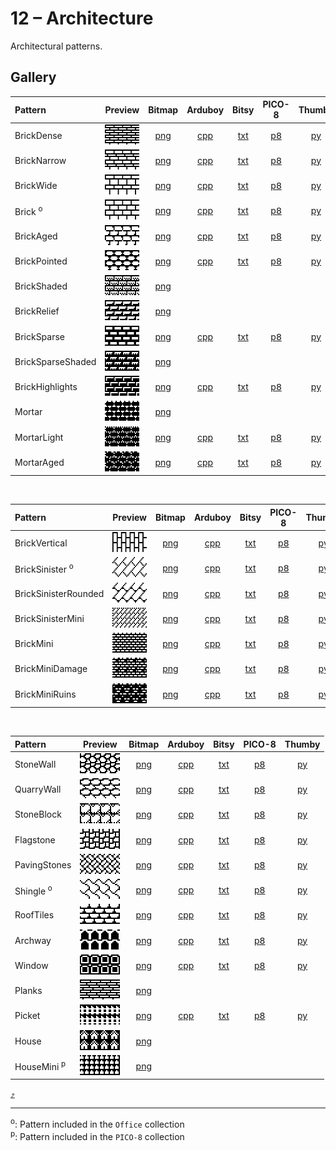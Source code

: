 # 12 – Architecture

Architectural patterns.

## Gallery

| Pattern | Preview | Bitmap | Arduboy | Bitsy | PICO-8 | Thumby |
| :------ | :-----: | :----: | :-----: | :---: | :----: | :----: |
| BrickDense | <img width="64" height="32" src="../docs/art/BrickDense.png" alt=""> | [png](png/BrickDense.png) | [cpp](Architecture.h#L25-L36) | [txt](Architecture.bitsy.txt#L16-L25) | [p𝟪](architecture.p8.lua#L21-L33) | [py](Architecture.thumby.py#L18-L29) |
| BrickNarrow | <img width="64" height="32" src="../docs/art/BrickNarrow.png" alt=""> | [png](png/BrickNarrow.png) | [cpp](Architecture.h#L38-L49) | [txt](Architecture.bitsy.txt#L27-L36) | [p𝟪](architecture.p8.lua#L35-L47) | [py](Architecture.thumby.py#L31-L42) |
| BrickWide | <img width="64" height="32" src="../docs/art/BrickWide.png" alt=""> | [png](png/BrickWide.png) | [cpp](Architecture.h#L51-L62) | [txt](Architecture.bitsy.txt#L38-L47) | [p𝟪](architecture.p8.lua#L49-L61) | [py](Architecture.thumby.py#L44-L55) |
| Brick <sup>o</sup>| <img width="64" height="32" src="../docs/art/Brick.png" alt=""> | [png](png/Brick.png) | [cpp](Architecture.h#L12-L23) | [txt](Architecture.bitsy.txt#L5-L14) | [p𝟪](architecture.p8.lua#L7-L19) | [py](Architecture.thumby.py#L5-L16) |
| BrickAged | <img width="64" height="32" src="../docs/art/BrickAged.png" alt=""> | [png](png/BrickAged.png) | [cpp](Architecture.h#L64-L75) | [txt](Architecture.bitsy.txt#L49-L58) | [p𝟪](architecture.p8.lua#L63-L75) | [py](Architecture.thumby.py#L57-L68) |
| BrickPointed | <img width="64" height="32" src="../docs/art/BrickPointed.png" alt=""> | [png](png/BrickPointed.png) | [cpp](Architecture.h#L77-L88) | [txt](Architecture.bitsy.txt#L60-L69) | [p𝟪](architecture.p8.lua#L77-L89) | [py](Architecture.thumby.py#L70-L81) |
| BrickShaded | <img width="64" height="32" src="../docs/art/BrickShaded.png" alt=""> | [png](png/BrickShaded.png) |
| BrickRelief | <img width="64" height="32" src="../docs/art/BrickRelief.png" alt=""> | [png](png/BrickRelief.png) |
| BrickSparse | <img width="64" height="32" src="../docs/art/BrickSparse.png" alt=""> | [png](png/BrickSparse.png) | [cpp](Architecture.h#L90-L101) | [txt](Architecture.bitsy.txt#L71-L80) | [p𝟪](architecture.p8.lua#L91-L103) | [py](Architecture.thumby.py#L83-L94) |
| BrickSparseShaded | <img width="64" height="32" src="../docs/art/BrickSparseShaded.png" alt=""> | [png](png/BrickSparseShaded.png) |
| BrickHighlights | <img width="64" height="32" src="../docs/art/BrickHighlights.png" alt=""> | [png](png/BrickHighlights.png) | [cpp](Architecture.h#L103-L114) | [txt](Architecture.bitsy.txt#L82-L91) | [p𝟪](architecture.p8.lua#L105-L117) | [py](Architecture.thumby.py#L96-L107) |
| Mortar | <img width="64" height="32" src="../docs/art/Mortar.png" alt=""> | [png](png/Mortar.png) |
| MortarLight | <img width="64" height="32" src="../docs/art/MortarLight.png" alt=""> | [png](png/MortarLight.png) | [cpp](Architecture.h#L116-L127) | [txt](Architecture.bitsy.txt#L93-L102) | [p𝟪](architecture.p8.lua#L119-L131) | [py](Architecture.thumby.py#L109-L120) |
| MortarAged | <img width="64" height="32" src="../docs/art/MortarAged.png" alt=""> | [png](png/MortarAged.png) | [cpp](Architecture.h#L129-L140) | [txt](Architecture.bitsy.txt#L104-L113) | [p𝟪](architecture.p8.lua#L133-L145) | [py](Architecture.thumby.py#L122-L133) |

<br>


| Pattern | Preview | Bitmap | Arduboy | Bitsy | PICO-8 | Thumby |
| :------ | :-----: | :----: | :-----: | :---: | :----: | :----: |
| BrickVertical | <img width="64" height="32" src="../docs/art/BrickVertical.png" alt=""> | [png](png/BrickVertical.png) | [cpp](Architecture.h#L142-L153) | [txt](Architecture.bitsy.txt#L115-L124) | [p𝟪](architecture.p8.lua#L147-L159) | [py](Architecture.thumby.py#L135-L146) |
| BrickSinister <sup>o</sup>| <img width="64" height="32" src="../docs/art/BrickSinister.png" alt=""> | [png](png/BrickSinister.png) | [cpp](Architecture.h#L155-L166) | [txt](Architecture.bitsy.txt#L126-L135) | [p𝟪](architecture.p8.lua#L161-L173) | [py](Architecture.thumby.py#L148-L159) |
| BrickSinisterRounded | <img width="64" height="32" src="../docs/art/BrickSinisterRounded.png" alt=""> | [png](png/BrickSinisterRounded.png) | [cpp](Architecture.h#L168-L179) | [txt](Architecture.bitsy.txt#L137-L146) | [p𝟪](architecture.p8.lua#L175-L187) | [py](Architecture.thumby.py#L161-L172) |
| BrickSinisterMini | <img width="64" height="32" src="../docs/art/BrickSinisterMini.png" alt=""> | [png](png/BrickSinisterMini.png) | [cpp](Architecture.h#L181-L193) | [txt](Architecture.bitsy.txt#L148-L157) | [p𝟪](architecture.p8.lua#L189-L202) | [py](Architecture.thumby.py#L174-L185) |
| BrickMini | <img width="64" height="32" src="../docs/art/BrickMini.png" alt=""> | [png](png/BrickMini.png) | [cpp](Architecture.h#L195-L207) | [txt](Architecture.bitsy.txt#L159-L168) | [p𝟪](architecture.p8.lua#L204-L217) | [py](Architecture.thumby.py#L187-L198) |
| BrickMiniDamage | <img width="64" height="32" src="../docs/art/BrickMiniDamage.png" alt=""> | [png](png/BrickMiniDamage.png) | [cpp](Architecture.h#L209-L220) | [txt](Architecture.bitsy.txt#L170-L179) | [p𝟪](architecture.p8.lua#L219-L231) | [py](Architecture.thumby.py#L200-L211) |
| BrickMiniRuins | <img width="64" height="32" src="../docs/art/BrickMiniRuins.png" alt=""> | [png](png/BrickMiniRuins.png) | [cpp](Architecture.h#L222-L233) | [txt](Architecture.bitsy.txt#L181-L190) | [p𝟪](architecture.p8.lua#L233-L245) | [py](Architecture.thumby.py#L213-L224) |

<br>


| Pattern | Preview | Bitmap | Arduboy | Bitsy | PICO-8 | Thumby |
| :------ | :-----: | :----: | :-----: | :---: | :----: | :----: |
| StoneWall | <img width="64" height="32" src="../docs/art/StoneWall.png" alt=""> | [png](png/StoneWall.png) | [cpp](Architecture.h#L235-L246) | [txt](Architecture.bitsy.txt#L192-L201) | [p𝟪](architecture.p8.lua#L247-L259) | [py](Architecture.thumby.py#L226-L237) |
| QuarryWall | <img width="64" height="32" src="../docs/art/QuarryWall.png" alt=""> | [png](png/QuarryWall.png) | [cpp](Architecture.h#L248-L259) | [txt](Architecture.bitsy.txt#L203-L212) | [p𝟪](architecture.p8.lua#L261-L273) | [py](Architecture.thumby.py#L239-L250) |
| StoneBlock | <img width="64" height="32" src="../docs/art/StoneBlock.png" alt=""> | [png](png/StoneBlock.png) | [cpp](Architecture.h#L261-L272) | [txt](Architecture.bitsy.txt#L214-L223) | [p𝟪](architecture.p8.lua#L275-L287) | [py](Architecture.thumby.py#L252-L263) |
| Flagstone | <img width="64" height="32" src="../docs/art/Flagstone.png" alt=""> | [png](png/Flagstone.png) | [cpp](Architecture.h#L274-L285) | [txt](Architecture.bitsy.txt#L225-L234) | [p𝟪](architecture.p8.lua#L289-L301) | [py](Architecture.thumby.py#L265-L276) |
| PavingStones | <img width="64" height="32" src="../docs/art/PavingStones.png" alt=""> | [png](png/PavingStones.png) | [cpp](Architecture.h#L287-L298) | [txt](Architecture.bitsy.txt#L236-L245) | [p𝟪](architecture.p8.lua#L303-L315) | [py](Architecture.thumby.py#L278-L289) |
| Shingle <sup>o</sup>| <img width="64" height="32" src="../docs/art/Shingle.png" alt=""> | [png](png/Shingle.png) | [cpp](Architecture.h#L300-L311) | [txt](Architecture.bitsy.txt#L247-L256) | [p𝟪](architecture.p8.lua#L317-L329) | [py](Architecture.thumby.py#L291-L302) |
| RoofTiles | <img width="64" height="32" src="../docs/art/RoofTiles.png" alt=""> | [png](png/RoofTiles.png) | [cpp](Architecture.h#L313-L324) | [txt](Architecture.bitsy.txt#L258-L267) | [p𝟪](architecture.p8.lua#L331-L343) | [py](Architecture.thumby.py#L304-L315) |
| Archway | <img width="64" height="32" src="../docs/art/Archway.png" alt=""> | [png](png/Archway.png) | [cpp](Architecture.h#L326-L337) | [txt](Architecture.bitsy.txt#L269-L278) | [p𝟪](architecture.p8.lua#L345-L357) | [py](Architecture.thumby.py#L317-L328) |
| Window | <img width="64" height="32" src="../docs/art/Window.png" alt=""> | [png](png/Window.png) | [cpp](Architecture.h#L339-L350) | [txt](Architecture.bitsy.txt#L280-L289) | [p𝟪](architecture.p8.lua#L359-L371) | [py](Architecture.thumby.py#L330-L341) |
| Planks | <img width="64" height="32" src="../docs/art/Planks.png" alt=""> | [png](png/Planks.png) |
| Picket | <img width="64" height="32" src="../docs/art/Picket.png" alt=""> | [png](png/Picket.png) | [cpp](Architecture.h#L352-L363) | [txt](Architecture.bitsy.txt#L291-L300) | [p𝟪](architecture.p8.lua#L373-L385) | [py](Architecture.thumby.py#L343-L354) |
| House | <img width="64" height="32" src="../docs/art/House.png" alt=""> | [png](png/House.png) |
| HouseMini <sup>p</sup>| <img width="64" height="32" src="../docs/art/HouseMini.png" alt=""> | [png](png/HouseMini.png) |


[`⤴`](#gallery)

---

<sup>o</sup>: Pattern included in the `Office` collection  
<sup>p</sup>: Pattern included in the `PICO-8` collection

<br>
